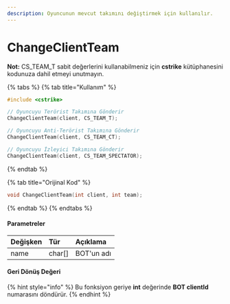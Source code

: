 ```yaml
---
description: Oyuncunun mevcut takımını değiştirmek için kullanılır.
---
```


# ChangeClientTeam

**Not:** CS\_TEAM\_T sabit değerlerini kullanabilmeniz için **cstrike** kütüphanesini kodunuza dahil etmeyi unutmayın.

{% tabs %}
{% tab title="Kullanım" %}
```cpp
#include <cstrike>

// Oyuncuyu Terörist Takımına Gönderir
ChangeClientTeam(client, CS_TEAM_T);

// Oyuncuyu Anti-Terörist Takımına Gönderir
ChangeClientTeam(client, CS_TEAM_CT);

// Oyuncuyu İzleyici Takımına Gönderir
ChangeClientTeam(client, CS_TEAM_SPECTATOR);
```
{% endtab %}

{% tab title="Orijinal Kod" %}
```cpp
void ChangeClientTeam(int client, int team);
```
{% endtab %}
{% endtabs %}

#### Parametreler

| Değişken | Tür | Açıklama |
| :--- | :--- | :--- |
| name | char\[\] | BOT'un adı |

#### Geri Dönüş Değeri

{% hint style="info" %}
Bu fonksiyon geriye **int** değerinde **BOT clientId** numarasını döndürür.
{% endhint %}

